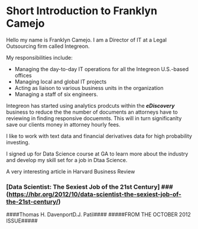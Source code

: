 # Short Introduction to Franklyn Camejo #

Hello my name is Franklyn Camejo. I am a Director of IT at a Legal Outsourcing firm called Integreon. 

My responsibilities include:
 * Managing the day-to-day IT operations for all the Integreon U.S.-based offices
 * Managing local and global IT projects
 * Acting as liaison to various business units in the organization
 * Managing a staff of six engineers. 

Integreon has started using analytics prodcuts within the __*eDiscovery*__ business to reduce the the number of documents an attorneys have to reviewing in finding responsive docuemnts. This will in turn significanlty save our clients money in attorney hourly fees.

I like to work with text data and financial derivatives data for high probability investing.

I signed up for Data Science course at GA to learn more about the industry and develop my skill set for a job in Dtaa Science.

A very interesting article in Harvard Business Review

### [Data Scientist: The Sexiest Job of the 21st Century] ###(https://hbr.org/2012/10/data-scientist-the-sexiest-job-of-the-21st-century/)
 ####Thomas H. DavenportD.J. Patil####
  #####FROM THE OCTOBER 2012 ISSUE#####
  
